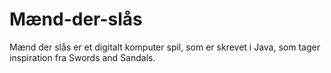 # Mænd-der-slås
Mænd der slås er et digitalt komputer spil, som er skrevet i Java, som tager inspiration fra Swords and Sandals.
